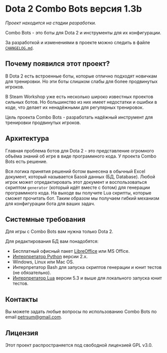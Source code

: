 # Dota 2 Combo Bots версия 1.3b

*Проект находится на стадии разработки.*

Combo Bots - это боты для Dota 2 и инструменты для их конфигурации.

За разработкой и изменениями в проекте можно следить в файле [`CHANGELOG.md`](CHANGELOG.md).

## Почему появился этот проект?

В Dota 2 есть встроенные боты, которые отлично подходят новичкам для тренировки. Но эти боты слишком слабы для более продвинутых игроков.

В Steam Workshop уже есть несколько широко известных проектов сильных ботов. Но большинство из них имеет недостатки и ошибки в коде, что делает их ненадёжными для регулярных тренировок.

Цель проекта Combo Bots - разработать надёжный инструмент для тренировки продвинутых игроков.

## Архитектура

Главная проблема ботов для Dota 2 - это представление огромного объёма знаний об игре в виде программного кода. У проекта Combo Bots есть решение.

Вся логика принятия решений ботом вынесена в обычный Excel документ, который называется Базой данных (БД, Database). Любой игрок может отредактировать этот документ и воспользоваться скриптом `generator` (который идёт вместе с ботом) для генерации программного кода. На выходе вы получите Lua скрипты, которые сможет прочитать бот. Таким образом мы получаем гибкий механизм для конфигурации бота для ваших задач.

## Системные требования

Для игры с Combo Bots вам нужна только Dota 2.

Для редактирования БД вам понадобятся:

* Бесплатный офисный пакет [LibreOffice](https://www.libreoffice.org) или MS Office.
* [Интерпретатор Python](https://www.python.org/downloads) версии 2.x.
* Windows, Linux или Mac OS.
* Интерпретатор Bash для запуска скриптов генерации и юнит тестов (не обязательно).
* [Интерпретатор Lua](https://www.lua.org/download.html) версии 5.3 и выше для локального запуска юнит тестов.

## Контакты

Вы можете задать любые вопросы по использованию Combo Bots по email  petrsum@gmail.com.

## Лицензия

Этот проект распространяется под свободной лицензией GPL v3.0.
